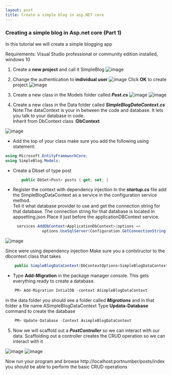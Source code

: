 ```yaml
---
layout: post
title: Create a simple blog in asp.NET core
---
```


### Creating a simple blog in Asp.net core (Part 1)

In this tutorial we will create a simple blogging app


Requirements: Visual Studio professional or community edition installed, windows 10


1. Create a **new project** and call it SimpleBlog
![image](../images/simpleblog/ScreenShot2016-10-03.png)

2. Change the authentication to **individual user** 
![image](../images/simpleblog/ScreenShot1.png)
Click **OK** to create project
![image](../images/simpleblog/ScreenShot2.png)

3. Create a new class in the Models folder called ***Post.cs***
![image](../images/simpleblog/ScreenShot3a.png)
![image](../images/simpleblog/ScreenShot3b.png)

4. Create a new class in the Data folder called ***SimpleBlogDataContext.cs***
Note:The dataContext  is your in between the code and database.  It lets you talk to your database in code.  
Inherit from DbContext class **:DbContext**

![image](../images/simpleblog/ScreenShot4.png)

  * Add the top of your class make sure you add the  following using statement:
```csharp
using Microsoft.EntityFrameworkCore;
using SimpleBlog.Models;
```

  * Create a Dbset of type post 
```csharp  
       public DbSet<Post> posts { get; set; } 
```

  * Register the context with dependency injection 
In the ***startup.cs*** file add the SimpleBlogDataContext as a service in the configuration service method.  
Tell it what database provider to use and get the connection string for that database.  The connection string for that database is located in appsetting.json
Place it just before the applicationDBContext service.  
```csharp
     services.AddDbContext<ApplicationDbContext>(options =>
                options.UseSqlServer(Configuration.GetConnectionString("DefaultConnection")));

```

![image](../images/simpleblog/ScreenShot4a.png)
 

Since were using dependency injection 
Make sure you a contstructor to the dbcontext class that takes 
```csharp
    public SimpleBlogDataContext(DbContextOptions<SimpleBlogDataContext> options) : base(options)
```

  *  Type **Add-Migration** in the package manager console.  This gets everything ready to create a database.  
```csharp
    PM> Add-Migration IntialDB -context ASimpleBlogDataContext

```
in the data folder you should see a folder called ***Migrations*** and in that folder a file name ASimpleBlogDataContext
Type **Updata-Database** command to create the database
```csharp
    PM> Update-Database -Context AsimpleBlogDataContext 

```

5.  Now we will scaffold out a ***PostController*** so we can interact with our data.  Scaffolding out a controller creates the CRUD operation so we can interact with it

![image](../images/simpleblog/ScreenShot5a.png)
![image](../images/simpleblog/ScreenShot5b.png)

Now run your program and browse http://localhost:portnumber/posts/index
you should be able to perform the basic CRUD operations







